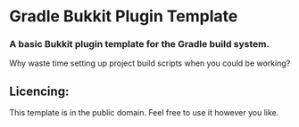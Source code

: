 # Gradle Bukkit Plugin Template
### A basic Bukkit plugin template for the Gradle build system.
Why waste time setting up project build scripts when you could be working?

## Licencing:
This template is in the public domain. Feel free to use it however you like.